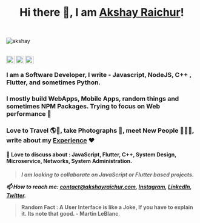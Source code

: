 <h1 align="center">Hi there 👋, I am <a href="https://akshayraichur.com">Akshay Raichur</a>!</h1>


<br/>
<p align="left"> <img src="https://komarev.com/ghpvc/?username=akshayraichur&label=Views&color=blue&style=plastic" alt="akshay" /> </p>
<br/>
<a href="https://twitter.com/Akshayvraichur">
  <img align="left" alt="Akshay's Twitter" width="22px" src="https://cdn.jsdelivr.net/npm/simple-icons@v3/icons/twitter.svg" />
</a>
<a href="https://linkedin.com/in/akshay-raichur">
  <img align="left" alt="Akshay's Linkdein" width="22px" src="https://cdn.jsdelivr.net/npm/simple-icons@v3/icons/linkedin.svg" />
</a>
<a href="https://instagram.com/akshay.raichur/">
  <img align="left" alt="Akshay's Instagram" width="22px" src="https://cdn.jsdelivr.net/npm/simple-icons@v3/icons/instagram.svg" />
</a>
<br/>

### I am a Software Developer, I write - Javascript, NodeJS, C++ , Flutter, and sometimes Python.

### I mostly build WebApps, Mobile Apps, random things and sometimes NPM Packages. Trying to focus on Web performance 🚀

### Love to Travel 🌎🛫, take Photographs 📸, meet New People 💁🏻‍♂️, write about my [Experience](https://blog.akshayraichur.com) ❤️

#### 💬 Love to discuss about : JavaScript, Flutter, C++, System Design, Microservice, Networks, System Administration. 

> ***I am looking to collaborate on JavaScript or Flutter based projects.***

***📫 How to reach me: <contact@akshayraichur.com>, [Instagram](https://instagram.com/akshay.raichur), [LinkedIn](https://www.linkedin.com/in/akshay-raichur), [Twitter](https://twitter.com/Akshayvraichur).***

> **Random Fact : A User Interface is like a Joke, If you have to explain it. Its note that good. - Martin LeBlanc**.

<!--
**akshayraichur/akshayraichur** is a ✨ _special_ ✨ repository because its `README.md` (this file) appears on your GitHub profile.

Here are some ideas to get you started:

- 🔭 I’m currently working on ...
- 🌱 I’m currently learning ...
- 👯 I’m looking to collaborate on ...
- 🤔 I’m looking for help with ...
- 💬 Ask me about ...
- 📫 How to reach me: ...
- 😄 Pronouns: ...
- ⚡ Fun fact: ...
-->
